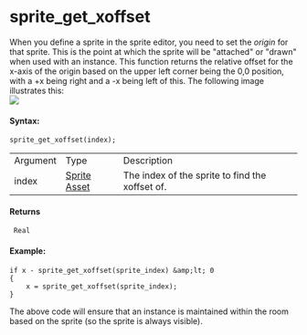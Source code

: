 # sprite_get_xoffset

When you define a sprite in the sprite editor, you need to set the
*origin* for that sprite. This is the point at which the sprite will be
"attached" or "drawn" when used with an instance. This function returns
the relative offset for the x-axis of the origin based on the upper left
corner being the 0,0 position, with a +x being right and a -x being left
of this. The following image illustrates this:  
![](https://gms.magecorn.com/Manual/assets/Images/Scripting_Reference/GML/Reference/Sprites/spr_xyoffset.png)  

#### Syntax:

``` gml
sprite_get_xoffset(index);
```

|          |                                                                   |                                                 |
|----------|-------------------------------------------------------------------|-------------------------------------------------|
| Argument | Type                                                              | Description                                     |
| index    |  [Sprite Asset](../../../../../../The_Asset_Editors/Sprites)  | The index of the sprite to find the xoffset of. |

#### Returns

``` gml
 Real
```

#### Example:

``` gml
if x - sprite_get_xoffset(sprite_index) &amp;lt; 0
{
    x = sprite_get_xoffset(sprite_index);
}
```

The above code will ensure that an instance is maintained within the
room based on the sprite (so the sprite is always visible).
